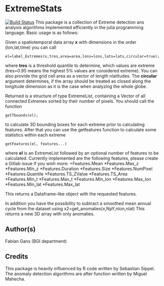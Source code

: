 # ExtremeStats

[![Build Status](https://travis-ci.org/meggart/ExtremeStats.jl.svg?branch=master)](https://travis-ci.org/meggart/ExtremeStats.jl)
This package is a collection of Extreme detection ans analysis algorithms implemented efficiently in the julia programming language.
Basic usage is as follows: 

Given a spatiotemporal data array **x** with dimensions in the order (lon,lat,time) you can call

    el=label_Extremes(x,tres,area=area,lons=lons,lats=lats,circular=true);

where **tres** is a threshold quantile to determine, which values are extreme (tres=0.95 means the highest 5% values are considered extreme). 
You can also provide the grid cell area as a vector of length nlatitudes. The **circular** argument determines, if the array should be treated as 
closed along the longitude dimension as it is the case when analyzing the whole globe. 

Returned is a structure of type ExtremeList, containing a Vector of all connected Extremes sorted by their number of pixels. You should call the function

    getTbounds(el);

to calculate 3D bounding boxes for each extreme prior to calculating features. After that you can use the getfeatures function to calculate some
statistics within each extreme

    getFeatures(el, features...)

where **el** is an ExtremeList followed by an optional number of features to be calculated. Currently implemented are the following features, please create a Gitlab issue if you wish more:
+Features.Mean
*Features.Max_z
*Features.Min_z
*Features.Duration
*Features.Size
*Features.NumPixel
*Features.Quantile 
*Features.TS_ZValue
*Features.TS_Area
*Features.Min_t
*Features.Max_t
*Features.Min_lon
*Features.Max_lon
*Features.Min_lat
*Features.Max_lat

This returns a Dataframe-like object with the requested features. 

In addition you have the possibility to subtract a smoothed mean annual cycle from the dataset using
    x2=get_anomalies(x,NpY,nlon,nlat)
This returns a new 3D array with only anomalies. 

## Author(s)
Fabian Gans (BGI department)

## Credits
This package is heavily influenced by R code written by Sebastian Sippel. The anomaly detection algorithms are after function written by Miguel Mahecha. 